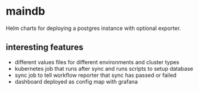 # maindb

Helm charts for deploying a postgres instance with optional exporter.

## interesting features

- different values files for different environments and cluster types
- kubernetes job that runs after sync and runs scripts to setup database
- sync job to tell workflow reporter that sync has passed or failed
- dashboard deployed as config map with grafana